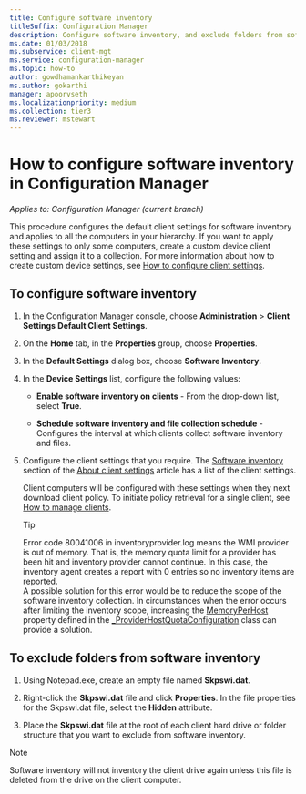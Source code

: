 ```yaml
---
title: Configure software inventory
titleSuffix: Configuration Manager
description: Configure software inventory, and exclude folders from software inventory in Configuration Manager.
ms.date: 01/03/2018
ms.subservice: client-mgt
ms.service: configuration-manager
ms.topic: how-to
author: gowdhamankarthikeyan
ms.author: gokarthi
manager: apoorvseth
ms.localizationpriority: medium
ms.collection: tier3
ms.reviewer: mstewart
---
```

# How to configure software inventory in Configuration Manager

*Applies to: Configuration Manager (current branch)*

This procedure configures the default client settings for software inventory and applies to all the computers in your hierarchy. If you want to apply these settings to only some computers, create a custom device client setting and assign it to a collection. For more information about how to create custom device settings, see [How to configure client settings](../../../../core/clients/deploy/configure-client-settings.md).

## To configure software inventory

1. In the Configuration Manager console, choose **Administration** > **Client Settings**  **Default Client Settings**.

2. On the **Home** tab, in the **Properties** group, choose **Properties**.

3. In the **Default Settings** dialog box, choose **Software Inventory**.

4. In the **Device Settings** list, configure the following values:

   -   **Enable software inventory on clients** - From the drop-down list, select **True**.

   -   **Schedule software inventory and file collection schedule** - Configures the interval at which clients collect software inventory and files.

5. Configure the client settings that you require. The [Software inventory](../../../../core/clients/deploy/about-client-settings.md#software-inventory) section of the [About client settings](../../../../core/clients/deploy/about-client-settings.md) article has a list of the client settings.

   Client computers will be configured with these settings when they next download client policy. To initiate policy retrieval for a single client, see [How to manage clients](../../../../core/clients/manage/manage-clients.md).

   > [!TIP]
   >   Error code 80041006 in inventoryprovider.log means the WMI provider is out of memory. That is, the memory quota limit for a provider has been hit and inventory provider cannot continue.
   > In this case, the inventory agent creates a report with 0 entries so no inventory items are reported. <br/>
   > A possible solution for this error would be to reduce the scope of the software inventory collection. In circumstances when the error occurs after limiting the inventory scope, increasing the [MemoryPerHost](https://techcommunity.microsoft.com/t5/ask-the-performance-team/memory-and-handle-quotas-in-the-wmi-provider-service/ba-p/373319) property defined in the [_ProviderHostQuotaConfiguration](/windows/win32/wmisdk/--providerhostquotaconfiguration) class can provide a solution.

<!--SMS.480648 include WMI Out of memory tip -->


## To exclude folders from software inventory

1.  Using Notepad.exe, create an empty file named **Skpswi.dat**.

2.  Right-click the **Skpswi.dat** file and click **Properties**. In the file properties for the Skpswi.dat file, select the **Hidden** attribute.

3.  Place the **Skpswi.dat** file at the root of each client hard drive or folder structure that you want to exclude from software inventory.

> [!NOTE]
>  Software inventory will not inventory the client drive again unless this file is deleted from the drive on the client computer.